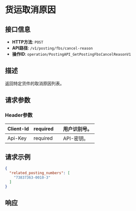 # 货运取消原因

## 接口信息

- **HTTP方法**: `POST`
- **API路径**: `/v1/posting/fbs/cancel-reason`
- **操作ID**: `operation/PostingAPI_GetPostingFbsCancelReasonV1`

## 描述

返回特定货件的取消原因列表。

## 请求参数

### Header参数

| Client-Id | required |  | 用户识别号。 |
|---|---|---|---|
| Api-Key | required |  | API-密钥。 |

## 请求示例

```json
{
  "related_posting_numbers": [
    "73837363-0010-3"
  ]
}
```

## 响应
